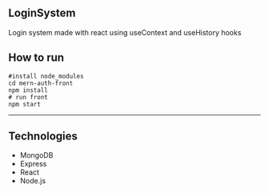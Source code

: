 ## LoginSystem
Login system made with react using useContext and useHistory hooks
## How to run 
```
#install node_modules
cd mern-auth-front
npm install
# run front
npm start
```
---
## Technologies
- MongoDB
- Express
- React
- Node.js

